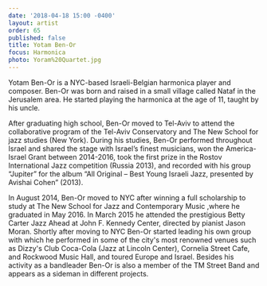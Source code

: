 ```yaml
---
date: '2018-04-18 15:00 -0400'
layout: artist
order: 65
published: false
title: Yotam Ben-Or
focus: Harmonica
photo: Yoram%20Quartet.jpg
---
```

Yotam Ben-Or is a NYC-based Israeli-Belgian harmonica player and composer. Ben-Or was born and raised in a small village called Nataf in the Jerusalem area. He started playing the harmonica at the age of 11, taught by his uncle.

After graduating high school, Ben-Or moved to Tel-Aviv to attend the collaborative program of the Tel-Aviv Conservatory and The New School for jazz studies (New York). During his studies, Ben-Or performed throughout Israel and shared the stage with Israel’s finest musicians, won the America-Israel Grant between 2014-2016, took the first prize in the Rostov International Jazz competition (Russia 2013), and recorded with his group “Jupiter” for the album “All Original – Best Young Israeli Jazz, presented by Avishai Cohen” (2013).

In August 2014, Ben-Or moved to NYC after winning a full scholarship to study at The New School for Jazz and Contemporary Music ,where he graduated in May 2016. In March 2015 he attended the prestigious Betty Carter Jazz Ahead at John F. Kennedy Center, directed by pianist Jason Moran. Shortly after moving to NYC Ben-Or started leading his own group with which he performed in some of the city's most renowned venues such as Dizzy's Club Coca-Cola (Jazz at Lincoln Center), Cornelia Street Cafe, and Rockwood Music Hall, and toured Europe and Israel. Besides his activity as a bandleader Ben-Or is also a member of the TM Street Band and appears as a sideman in different projects.
